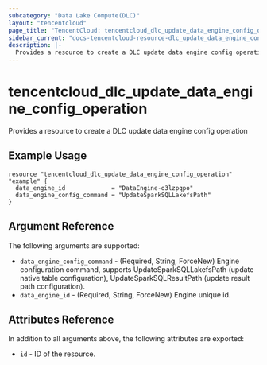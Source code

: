 ```yaml
---
subcategory: "Data Lake Compute(DLC)"
layout: "tencentcloud"
page_title: "TencentCloud: tencentcloud_dlc_update_data_engine_config_operation"
sidebar_current: "docs-tencentcloud-resource-dlc_update_data_engine_config_operation"
description: |-
  Provides a resource to create a DLC update data engine config operation
---
```


# tencentcloud_dlc_update_data_engine_config_operation

Provides a resource to create a DLC update data engine config operation

## Example Usage

```hcl
resource "tencentcloud_dlc_update_data_engine_config_operation" "example" {
  data_engine_id             = "DataEngine-o3lzpqpo"
  data_engine_config_command = "UpdateSparkSQLLakefsPath"
}
```

## Argument Reference

The following arguments are supported:

* `data_engine_config_command` - (Required, String, ForceNew) Engine configuration command, supports UpdateSparkSQLLakefsPath (update native table configuration), UpdateSparkSQLResultPath (update result path configuration).
* `data_engine_id` - (Required, String, ForceNew) Engine unique id.

## Attributes Reference

In addition to all arguments above, the following attributes are exported:

* `id` - ID of the resource.



